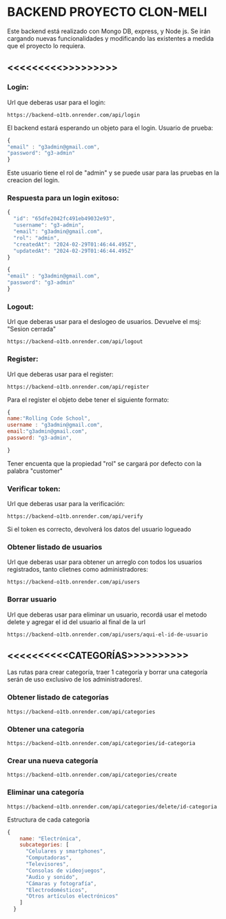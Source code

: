 # **BACKEND PROYECTO CLON-MELI**

<p>
Este backend está realizado con Mongo DB, express, y Node js.
Se irán cargando nuevas funcionalidades y modificando las existentes a medida que el proyecto lo requiera.
</p>

## <<<<<<<<<<USUARIOS>>>>>>>>>>

### Login:

<p>
Url que deberas usar para el login:
</p>

`https://backend-o1tb.onrender.com/api/login`

<p>
El backend estará esperando un objeto para el login.
Usuario de prueba:
</p>

```javascript
{
"email" : "g3admin@gmail.com",
"password": "g3-admin"
}
```
<p>
Este usuario tiene el rol de "admin" y se puede usar para las pruebas en la creacion del login.
</p>

### Respuesta para un login exitoso:

```javascript
{
  "id": "65dfe2042fc491eb49032e93",
  "username": "g3-admin",
  "email": "g3admin@gmail.com",
  "rol": "admin",
  "createdAt": "2024-02-29T01:46:44.495Z",
  "updatedAt": "2024-02-29T01:46:44.495Z"
}
```
```javascript
{
"email" : "g3admin@gmail.com",
"password": "g3-admin"
}
```

### Logout:

<p>
Url que deberas usar para el deslogeo de usuarios. Devuelve el msj: "Sesion cerrada"
</p>

`https://backend-o1tb.onrender.com/api/logout`



### Register:

<p>
Url que deberas usar para el register:
</p>

`https://backend-o1tb.onrender.com/api/register`

<p>
Para el register el objeto debe tener el siguiente formato:
</p>

```javascript
{
name:"Rolling Code School",
username : "g3admin@gmail.com",
email:"g3admin@gmail.com",
password: "g3-admin",

}
```

<p>
Tener encuenta que la propiedad "rol" se cargará por defecto con la palabra "customer"
</p>

### Verificar token:

<p>
Url que deberas usar para la verificación:
</p> 

`https://backend-o1tb.onrender.com/api/verify`

<p>
Si el token es correcto, devolverá los datos del usuario logueado
</p>


### Obtener listado de usuarios

<p>
Url que deberas usar para obtener un arreglo con todos los usuarios registrados, tanto clietnes como administradores:
</p>

`https://backend-o1tb.onrender.com/api/users`

### Borrar usuario

<p>
Url que deberas usar para eliminar un usuario, recordá usar el metodo delete y agregar el id del usuario al final de la url
</p>

`https://backend-o1tb.onrender.com/api/users/aqui-el-id-de-usuario`



## <<<<<<<<<<CATEGORÍAS>>>>>>>>>>

<p>
  Las rutas para crear categoría, traer 1 categoría y borrar una categoría serán de uso exclusivo de los administradores!.
</p>

### Obtener listado de categorías

`https://backend-o1tb.onrender.com/api/categories`


### Obtener una categoría

`https://backend-o1tb.onrender.com/api/categories/id-categoria`


### Crear una nueva categoría

`https://backend-o1tb.onrender.com/api/categories/create`

### Eliminar una categoría

`https://backend-o1tb.onrender.com/api/categories/delete/id-categoria`

<p>
Estructura de cada categoría
</p>

```javascript
{
    name: "Electrónica",
    subcategories: [
      "Celulares y smartphones",
      "Computadoras",
      "Televisores",
      "Consolas de videojuegos",
      "Audio y sonido",
      "Cámaras y fotografía",
      "Electrodomésticos",
      "Otros artículos electrónicos"
    ]
  }
```

